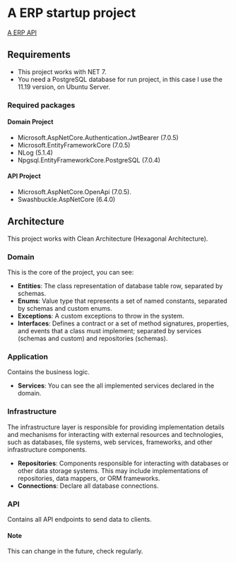 # A ERP startup project
[A ERP API](https://www.postman.com/alex-astudillo/workspace/public-workspace/collection/15834347-80f18b59-429d-47dd-bdf1-4102715bd777?action=share&creator=15834347)

## Requirements
* This project works with NET 7.
* You need a PostgreSQL database for run project, in this case I use the 11.19 version, on Ubuntu Server.

### Required packages
#### Domain Project
* Microsoft.AspNetCore.Authentication.JwtBearer (7.0.5)
* Microsoft.EntityFrameworkCore (7.0.5)
* NLog (5.1.4)
* Npgsql.EntityFrameworkCore.PostgreSQL (7.0.4)
#### API Project
* Microsoft.AspNetCore.OpenApi (7.0.5).
* Swashbuckle.AspNetCore (6.4.0)

## Architecture
This project works with Clean Architecture (Hexagonal Architecture).

### Domain
This is the core of the project, you can see:
* **Entities**: The class representation of database table row, separated by schemas.
* **Enums**: Value type that represents a set of named constants, separated by schemas and custom enums.
* **Exceptions**: A custom exceptions to throw in the system.
* **Interfaces**: Defines a contract or a set of method signatures, properties, and events that a class must implement; separated by services (schemas and custom) and repositories (schemas).

### Application
Contains the business logic.
* **Services**: You can see the all implemented services declared in the domain.

### Infrastructure
The infrastructure layer is responsible for providing implementation details and mechanisms for interacting with external resources and technologies, such as databases, file systems, web services, frameworks, and other infrastructure components.
* **Repositories**: Components responsible for interacting with databases or other data storage systems. This may include implementations of repositories, data mappers, or ORM frameworks.
* **Connections**: Declare all database connections.

### API
Contains all API endpoints to send data to clients.


#### Note
This can change in the future, check regularly.